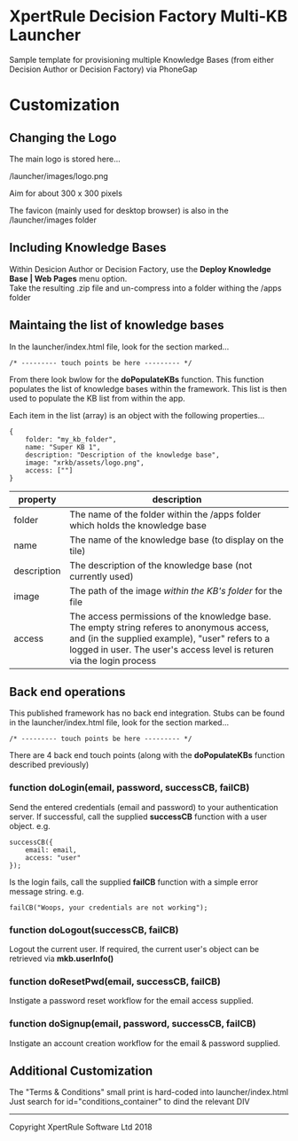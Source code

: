 # XpertRule Decision Factory Multi-KB Launcher
Sample template for provisioning multiple Knowledge Bases (from either Decision Author or Decision Factory) via PhoneGap

# Customization

## Changing the Logo
The main logo is stored here... 

/launcher/images/logo.png

Aim for about 300 x 300 pixels

The favicon (mainly used for desktop browser) is also in the /launcher/images folder

## Including Knowledge Bases

Within Desicion Author or Decision Factory, use the **Deploy Knowledge Base | Web Pages** menu option.  
Take the resulting .zip file and un-compress into a folder withing the /apps folder

## Maintaing the list of knowledge bases

In the launcher/index.html file, look for the section marked...
```
/* --------- touch points be here --------- */
```

From there look bwlow for the **doPopulateKBs** function. This function populates the list of knowledge bases within the framework. This list is then used to populate the KB list from within the app.

Each item in the list (array) is an object with the following properties...
```
{
    folder: "my_kb_folder",
    name: "Super KB 1",
    description: "Description of the knowledge base",
    image: "xrkb/assets/logo.png",
    access: [""]
}
```

| property | description |
|----------|-------------|
| folder | The name of the folder within the /apps folder which holds the knowledge base |
| name | The name of the knowledge base (to display on the tile) |
| description | The description of the knowledge base (not currently used) |
| image | The path of the image _within the KB's folder_ for the file |
| access | The access permissions of the knowledge base. The empty string referes to anonymous access, and (in the supplied example), "user" refers to a logged in user. The user's access level is returen via the login process

## Back end operations

This published framework has no back end integration. Stubs can be found in the launcher/index.html file, look for the section marked...
```
/* --------- touch points be here --------- */
```

There are 4 back end touch points (along with the **doPopulateKBs** function described previously)

### function doLogin(email, password, successCB, failCB)  
Send the entered credentials (email and password) to your authentication server. If successful, call the supplied **successCB** function with a user object. e.g.
```
successCB({
    email: email,
    access: "user"
});
```
Is the login fails, call the supplied **failCB** function with a simple error message string. e.g.
```
failCB("Woops, your credentials are not working");
```

### function doLogout(successCB, failCB)
Logout the current user. If required, the current user's object can be retrieved via **mkb.userInfo()**

### function doResetPwd(email, successCB, failCB)
Instigate a password reset workflow for the email access supplied. 

### function doSignup(email, password, successCB, failCB)
Instigate an account creation workflow for the email & password supplied.

## Additional Customization

The "Terms & Conditions" small print is hard-coded into launcher/index.html Just search for id="conditions_container" to dind the relevant DIV

---
Copyright XpertRule Software Ltd 2018
